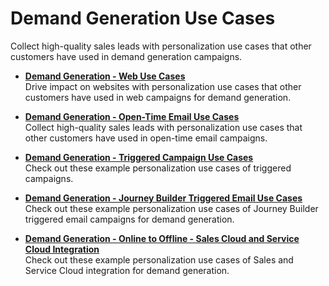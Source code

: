 

# Demand Generation Use Cases

Collect high-quality sales leads with personalization use cases that other
customers have used in demand generation campaigns.

  * **[Demand Generation - Web Use Cases](https://help.salesforce.com/s/articleView?id=sf.mc_pers_use_case_web_demand.htm&language=en_US&type=5)**  
Drive impact on websites with personalization use cases that other customers
have used in web campaigns for demand generation.

  * **[Demand Generation - Open-Time Email Use Cases](https://help.salesforce.com/s/articleView?id=sf.mc_pers_use_case_email_demand.htm&language=en_US&type=5)**  
Collect high-quality sales leads with personalization use cases that other
customers have used in open-time email campaigns.

  * **[Demand Generation - Triggered Campaign Use Cases](https://help.salesforce.com/s/articleView?id=sf.mc_pers_use_case_triggered_demand.htm&language=en_US&type=5)**  
Check out these example personalization use cases of triggered campaigns.

  * **[Demand Generation - Journey Builder Triggered Email Use Cases](https://help.salesforce.com/s/articleView?id=sf.mc_pers_use_case_journey_builder_demand.htm&language=en_US&type=5)**  
Check out these example personalization use cases of Journey Builder triggered
email campaigns for demand generation.

  * **[Demand Generation - Online to Offline - Sales Cloud and Service Cloud Integration](https://help.salesforce.com/s/articleView?id=sf.mc_pers_use_case_sales_service_demand.htm&language=en_US&type=5)**  
Check out these example personalization use cases of Sales and Service Cloud
integration for demand generation.

